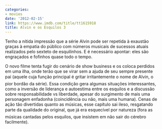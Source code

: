 ```yaml
---
categories:
- movies
date: '2012-02-15'
link: https://www.imdb.com/title/tt1615918
title: Alvin e os Esquilos 3
---
```


Tenho a nítida impressão que a série Alvin pode ser repetida à exaustão graças à empatia do público com números musicais de sucessos atuais realizados pelo sexteto de esquilinhos. E é necessário apontar: eles são engraçados e fofinhos quase todo o tempo.

O novo filme tenta fugir do cenário de show business e os coloca perdidos em uma ilha, onde terão que se virar sem a ajuda de seu sempre presente pai (aquele cuja função principal é gritar irritantemente o nome de Alvin, o pior bordão da série). Essa condição gera algumas situações interessantes, como a inversão de liderança e autoestima entre os esquilos e a discussão sobre responsabilidade vs liberdade, apesar do surgimento de mais uma personagem enfadonha (coincidência ou não, mais uma humana).
Cenas de ação tão divertidas quanto as músicas, esse capítulo sai ileso, resgatando parte da qualidade do original, que já era esquecível por natureza (fora as músicas cantadas pelos esquilos, que insistem em não sair do cérebro facilmente).